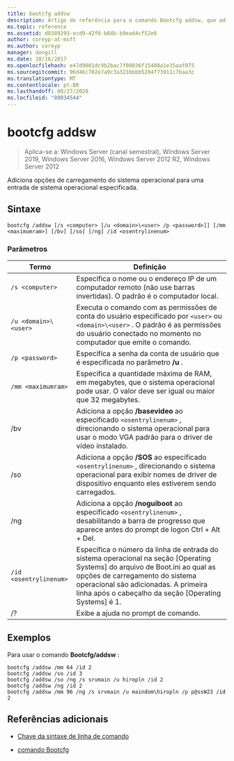 ```yaml
---
title: bootcfg addsw
description: Artigo de referência para o comando Bootcfg addsw, que adiciona opções de carregamento do sistema operacional para uma entrada de sistema operacional especificada.
ms.topic: reference
ms.assetid: d8389293-ecd9-42f0-b84b-b9ead4cf52e6
author: coreyp-at-msft
ms.author: coreyp
manager: dongill
ms.date: 10/16/2017
ms.openlocfilehash: e47d9001dc9b2bac7f08036f15408a1e35aaf075
ms.sourcegitcommit: 96d46c702e7a9c3a321bbbb5284f73911c7baa3c
ms.translationtype: MT
ms.contentlocale: pt-BR
ms.lasthandoff: 08/27/2020
ms.locfileid: "89034544"
---
```

# <a name="bootcfg-addsw"></a>bootcfg addsw

> Aplica-se a: Windows Server (canal semestral), Windows Server 2019, Windows Server 2016, Windows Server 2012 R2, Windows Server 2012

Adiciona opções de carregamento do sistema operacional para uma entrada de sistema operacional especificada.

## <a name="syntax"></a>Sintaxe

```
bootcfg /addsw [/s <computer> [/u <domain>\<user> /p <password>]] [/mm <maximumram>] [/bv] [/so] [/ng] /id <osentrylinenum>
```

### <a name="parameters"></a>Parâmetros

| Termo | Definição |
| ---- | ---------- |
| `/s <computer>` | Especifica o nome ou o endereço IP de um computador remoto (não use barras invertidas). O padrão é o computador local. |
| `/u <domain>\<user>`  | Executa o comando com as permissões de conta do usuário especificado por `<user>` ou `<domain>\<user>` . O padrão é as permissões do usuário conectado no momento no computador que emite o comando. |
| `/p <password>` | Especifica a senha da conta de usuário que é especificada no parâmetro **/u** . |
| `/mm <maximumram>` | Especifica a quantidade máxima de RAM, em megabytes, que o sistema operacional pode usar. O valor deve ser igual ou maior que 32 megabytes. |
| /bv | Adiciona a opção **/basevideo** ao especificado `<osentrylinenum>` , direcionando o sistema operacional para usar o modo VGA padrão para o driver de vídeo instalado. |
| /so | Adiciona a opção **/SOS** ao especificado `<osentrylinenum>` , direcionando o sistema operacional para exibir nomes de driver de dispositivo enquanto eles estiverem sendo carregados. |
| /ng | Adiciona a opção **/noguiboot** ao especificado `<osentrylinenum>` , desabilitando a barra de progresso que aparece antes do prompt de logon Ctrl + Alt + Del. |
| `/id <osentrylinenum>` | Especifica o número da linha de entrada do sistema operacional na seção [Operating Systems] do arquivo de Boot.ini ao qual as opções de carregamento do sistema operacional são adicionadas. A primeira linha após o cabeçalho da seção [Operating Systems] é 1. |
| /? | Exibe a ajuda no prompt de comando. |

## <a name="examples"></a>Exemplos

Para usar o comando **Bootcfg/addsw** :

```
bootcfg /addsw /mm 64 /id 2
bootcfg /addsw /so /id 3
bootcfg /addsw /so /ng /s srvmain /u hiropln /id 2
bootcfg /addsw /ng /id 2
bootcfg /addsw /mm 96 /ng /s srvmain /u maindom\hiropln /p p@ssW23 /id 2
```

## <a name="additional-references"></a>Referências adicionais

- [Chave da sintaxe de linha de comando](command-line-syntax-key.md)

- [comando Bootcfg](bootcfg.md)
